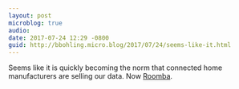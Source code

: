 ```yaml
---
layout: post
microblog: true
audio: 
date: 2017-07-24 12:29 -0800
guid: http://bbohling.micro.blog/2017/07/24/seems-like-it.html
---
```

Seems like it is quickly becoming the norm that connected home manufacturers are selling our data. Now [Roomba](https://gizmodo.com/roombas-next-big-step-is-selling-maps-of-your-home-to-t-1797187829).
